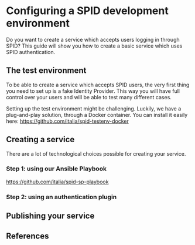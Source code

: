 # Configuring a SPID development environment

Do you want to create a service which accepts users logging in through SPID?
This guide will show you how to create a basic service which uses SPID authentication.


## The test environment

To be able to create a service which accepts SPID users, the very first thing you need to set up is a fake Identity Provider. This way you will have full control over your users and will be able to test many different cases.

Setting up the test environment might be challenging. Luckily, we have a plug-and-play solution, through a Docker container. You can install it easily here:
https://github.com/italia/spid-testenv-docker

## Creating a service

There are a lot of technological choices possible for creating your service.

### Step 1: using our Ansible Playbook
https://github.com/italia/spid-sp-playbook


### Step 2: using an authentication plugin


## Publishing your service



## References
